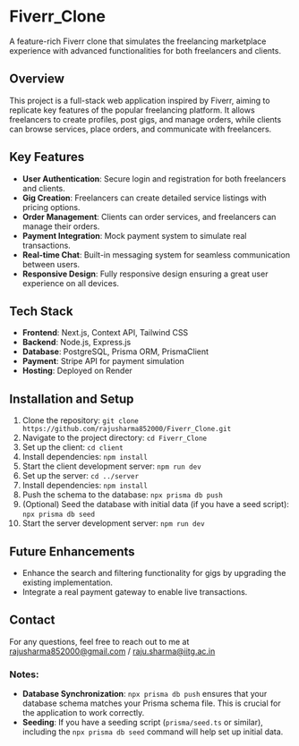 ﻿# Fiverr_Clone
A feature-rich Fiverr clone that simulates the freelancing marketplace experience with advanced functionalities for both freelancers and clients.

## Overview
This project is a full-stack web application inspired by Fiverr, aiming to replicate key features of the popular freelancing platform. It allows freelancers to create profiles, post gigs, and manage orders, while clients can browse services, place orders, and communicate with freelancers.

## Key Features
- **User Authentication**: Secure login and registration for both freelancers and clients.
- **Gig Creation**: Freelancers can create detailed service listings with pricing options.
- **Order Management**: Clients can order services, and freelancers can manage their orders.
- **Payment Integration**: Mock payment system to simulate real transactions.
- **Real-time Chat**: Built-in messaging system for seamless communication between users.
- **Responsive Design**: Fully responsive design ensuring a great user experience on all devices.

## Tech Stack
- **Frontend**: Next.js, Context API, Tailwind CSS
- **Backend**: Node.js, Express.js
- **Database**: PostgreSQL, Prisma ORM, PrismaClient
- **Payment**: Stripe API for payment simulation
- **Hosting**: Deployed on Render

## Installation and Setup
1. Clone the repository: `git clone https://github.com/rajusharma852000/Fiverr_Clone.git`
2. Navigate to the project directory: `cd Fiverr_Clone`
3. Set up the client: `cd client`
4. Install dependencies: `npm install`
5. Start the client development server: `npm run dev`
6. Set up the server: `cd ../server`
7. Install dependencies: `npm install`
8. Push the schema to the database: `npx prisma db push`
9. (Optional) Seed the database with initial data (if you have a seed script): `npx prisma db seed`
10. Start the server development server: `npm run dev`

## Future Enhancements
- Enhance the search and filtering functionality for gigs by upgrading the existing implementation.
- Integrate a real payment gateway to enable live transactions.

## Contact
For any questions, feel free to reach out to me at rajusharma852000@gmail.com / raju.sharma@iitg.ac.in

### Notes:
- **Database Synchronization**: `npx prisma db push` ensures that your database schema matches your Prisma schema file. This is crucial for the application to work correctly.
- **Seeding**: If you have a seeding script (`prisma/seed.ts` or similar), including the `npx prisma db seed` command will help set up initial data.
